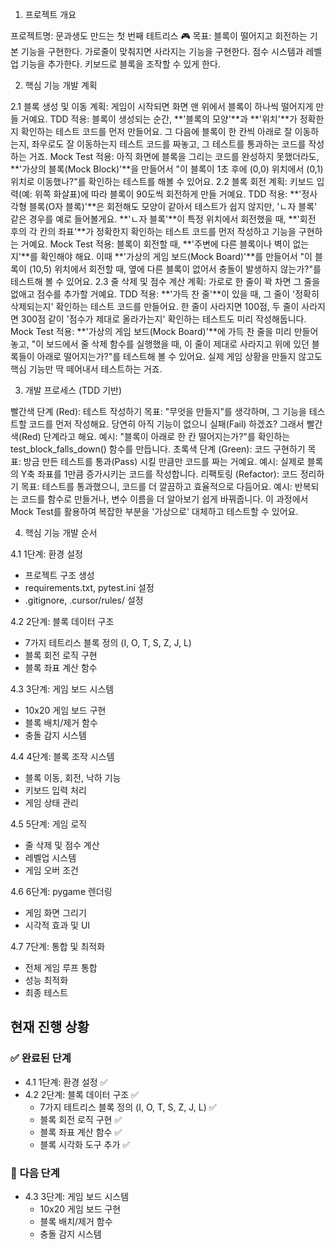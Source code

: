 1. 프로젝트 개요

프로젝트명: 문과생도 만드는 첫 번째 테트리스 🎮
목표:
블록이 떨어지고 회전하는 기본 기능을 구현한다.
가로줄이 맞춰지면 사라지는 기능을 구현한다.
점수 시스템과 레벨업 기능을 추가한다.
키보드로 블록을 조작할 수 있게 한다.

2. 핵심 기능 개발 계획

2.1 블록 생성 및 이동
계획: 게임이 시작되면 화면 맨 위에서 블록이 하나씩 떨어지게 만들 거예요.
TDD 적용: 블록이 생성되는 순간, **'블록의 모양'**과 **'위치'**가 정확한지 확인하는 테스트 코드를 먼저 만들어요. 그 다음에 블록이 한 칸씩 아래로 잘 이동하는지, 좌우로도 잘 이동하는지 테스트 코드를 짜놓고, 그 테스트를 통과하는 코드를 작성하는 거죠.
Mock Test 적용: 아직 화면에 블록을 그리는 코드를 완성하지 못했더라도, **'가상의 블록(Mock Block)'**을 만들어서 "이 블록이 1초 후에 (0,0) 위치에서 (0,1) 위치로 이동했나?"를 확인하는 테스트를 해볼 수 있어요.
2.2 블록 회전
계획: 키보드 입력(예: 위쪽 화살표)에 따라 블록이 90도씩 회전하게 만들 거예요.
TDD 적용: **'정사각형 블록(O자 블록)'**은 회전해도 모양이 같아서 테스트가 쉽지 않지만, 'ㄴ자 블록' 같은 경우를 예로 들어볼게요. **'ㄴ자 블록'**이 특정 위치에서 회전했을 때, **'회전 후의 각 칸의 좌표'**가 정확한지 확인하는 테스트 코드를 먼저 작성하고 기능을 구현하는 거예요.
Mock Test 적용: 블록이 회전할 때, **'주변에 다른 블록이나 벽이 없는지'**를 확인해야 해요. 이때 **'가상의 게임 보드(Mock Board)'**를 만들어서 "이 블록이 (10,5) 위치에서 회전할 때, 옆에 다른 블록이 없어서 충돌이 발생하지 않는가?"를 테스트해 볼 수 있어요.
2.3 줄 삭제 및 점수 계산
계획: 가로로 한 줄이 꽉 차면 그 줄을 없애고 점수를 추가할 거예요.
TDD 적용: **'가득 찬 줄'**이 있을 때, 그 줄이 '정확히 삭제되는지' 확인하는 테스트 코드를 만들어요. 한 줄이 사라지면 100점, 두 줄이 사라지면 300점 같이 '점수가 제대로 올라가는지' 확인하는 테스트도 미리 작성해둡니다.
Mock Test 적용: **'가상의 게임 보드(Mock Board)'**에 가득 찬 줄을 미리 만들어 놓고, "이 보드에서 줄 삭제 함수를 실행했을 때, 이 줄이 제대로 사라지고 위에 있던 블록들이 아래로 떨어지는가?"를 테스트해 볼 수 있어요. 실제 게임 상황을 만들지 않고도 핵심 기능만 딱 떼어내서 테스트하는 거죠.

3. 개발 프로세스 (TDD 기반)

빨간색 단계 (Red): 테스트 작성하기
목표: "무엇을 만들지"를 생각하며, 그 기능을 테스트할 코드를 먼저 작성해요. 당연히 아직 기능이 없으니 실패(Fail) 하겠죠? 그래서 빨간색(Red) 단계라고 해요.
예시: "블록이 아래로 한 칸 떨어지는가?"를 확인하는 test_block_falls_down() 함수를 만듭니다.
초록색 단계 (Green): 코드 구현하기
목표: 방금 만든 테스트를 통과(Pass) 시킬 만큼만 코드를 짜는 거예요.
예시: 실제로 블록의 Y축 좌표를 1만큼 증가시키는 코드를 작성합니다.
리팩토링 (Refactor): 코드 정리하기
목표: 테스트를 통과했으니, 코드를 더 깔끔하고 효율적으로 다듬어요.
예시: 반복되는 코드를 함수로 만들거나, 변수 이름을 더 알아보기 쉽게 바꿔줍니다. 이 과정에서 Mock Test를 활용하여 복잡한 부분을 '가상으로' 대체하고 테스트할 수 있어요.

4. 핵심 기능 개발 순서

4.1 1단계: 환경 설정
- 프로젝트 구조 생성
- requirements.txt, pytest.ini 설정
- .gitignore, .cursor/rules/ 설정

4.2 2단계: 블록 데이터 구조
- 7가지 테트리스 블록 정의 (I, O, T, S, Z, J, L)
- 블록 회전 로직 구현
- 블록 좌표 계산 함수

4.3 3단계: 게임 보드 시스템
- 10x20 게임 보드 구현
- 블록 배치/제거 함수
- 충돌 감지 시스템

4.4 4단계: 블록 조작 시스템
- 블록 이동, 회전, 낙하 기능
- 키보드 입력 처리
- 게임 상태 관리

4.5 5단계: 게임 로직
- 줄 삭제 및 점수 계산
- 레벨업 시스템
- 게임 오버 조건

4.6 6단계: pygame 렌더링
- 게임 화면 그리기
- 시각적 효과 및 UI

4.7 7단계: 통합 및 최적화
- 전체 게임 루프 통합
- 성능 최적화
- 최종 테스트

## 현재 진행 상황

### ✅ 완료된 단계
- 4.1 1단계: 환경 설정 ✅
- 4.2 2단계: 블록 데이터 구조 ✅
  - 7가지 테트리스 블록 정의 (I, O, T, S, Z, J, L) ✅
  - 블록 회전 로직 구현 ✅
  - 블록 좌표 계산 함수 ✅
  - 블록 시각화 도구 추가 ✅

### 🔄 다음 단계
- 4.3 3단계: 게임 보드 시스템
  - 10x20 게임 보드 구현
  - 블록 배치/제거 함수
  - 충돌 감지 시스템
